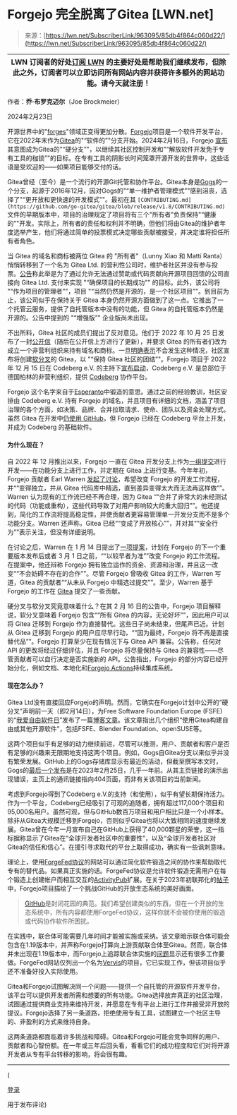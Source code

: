 <!--yml

category: 未分类

date: 2024-05-29 13:25:04

-->

# Forgejo 完全脱离了Gitea [LWN.net]

> 来源：[https://lwn.net/SubscriberLink/963095/85db4f864c060d22/](https://lwn.net/SubscriberLink/963095/85db4f864c060d22/)

| **LWN 订阅者的好处**[订阅 LWN](/subscribe/) 的主要好处是帮助我们继续发布，但除此之外，订阅者可以立即访问所有网站内容并获得许多额外的网站功能。请今天就注册！ |
| --- |

作者：**乔·布罗克迈尔**（Joe Brockmeier）

2024年2月23日

开源世界中的"[forges](https://en.wikipedia.org/wiki/Forge_(software))"领域正变得更加分散。[Forgejo](https://forgejo.org/)项目是一个软件开发平台，它在2022年末作为[Gitea](https://about.gitea.com/)的"<q>软件的</q>"分支开始。2024年2月16日，Forgejo [宣布](https://forgejo.org/2024-02-forking-forward/)其意图成为Gitea的"<q>硬分支</q>"，以继续其社区控制开发和"<q>解放软件开发免于专有工具的枷锁</q>"的目标。在专有工具的阴影长时间笼罩开源开发的世界中，这些话语是受欢迎的——如果项目能够交付的话。

Gitea曾经（至今）是一个流行的开源Git托管和协作平台。Gitea本身是[Gogs](https://gogs.io/)的一个分支，起源于2016年12月，因对Gogs的"<q>单一维护者管理模式</q>"感到沮丧，选择了"<q>更开放和更快速的开发模式</q>"。最初在其 `[CONTRIBUTING.md](https://github.com/go-gitea/gitea/blob/release/v1.8/CONTRIBUTING.md)` 文件的早期版本中，项目的治理规定了项目将有三个"所有者"负责保持"<q>健康的</q>"开发。实际上，所有者的责任和权利并不明确，但他们将由Gitea的维护者年度选举产生，他们将通过简单的投票模式决定哪些贡献被接受，并决定谁将担任所有者角色。

当 Gitea 的域名和商标被两位 Gitea 的 "所有者"（Lunny Xiao 和 Matti Ranta）悄悄转移到了一个名为 Gitea Ltd. 的营利性公司时，维护者社区并没有参与投票。[公告](https://blog.gitea.com/open-source-sustainment/)称此举是为了通过允许无法通过赞助或代码贡献向开源项目回馈的公司直接向 Gitea Ltd. 支付来实现 "<q>确保项目的长期成功</q>" 的目标。此外，该公司将 "<q>作为项目的管理者</q>"，项目 "<q>当然仍然是开源的，是一个社区项目</q>"。到目前为止，该公司似乎在保持关于 Gitea 本身仍然开源方面做到了这一点。它推出了一个托管云服务，提供了自托管版本中没有的功能，但 Gitea 的自托管版本仍然是开源的。公告中提到的 "<q>增强版</q>" 企业版尚未出现。

不出所料，Gitea 社区的成员们提出了反对意见。他们于 2022 年 10 月 25 日发布了一封[公开信](https://gitea-open-letter.coding.social/)（随后在公开信上方进行了更新），并要求 Gitea 的所有者们改为成立一个非营利组织来持有域名和商标。一旦[明确表示](https://blog.gitea.com/a-message-from-lunny-on-gitea-ltd.-and-the-gitea-project/)不会发生这种情况，社区宣布将创建[软分叉](https://gitea-open-letter.coding.social/updates/october-31th/)的 Gitea，以 "<q>保持 Gitea 社区的团结</q>"。Forgejo 项目于 2022 年 12 月 15 日在 Codeberg e.V. 的主持下[宣布启动](https://blog.codeberg.org/codeberg-launches-forgejo.html)，Codeberg e.V. 是总部位于德国柏林的非营利组织，提供 [Codeberg](https://codeberg.org/) 协作平台。

Forgejo 这个名字来自于[Esperanto](https://codeberg.org/forgejo/governance/src/branch/main/README.md)中锻造的意思。通过之前的经验教训，社区安排由 Codeberg e.V. 持有 Forgejo 的域名，并且项目有详细的文档，涵盖了项目治理的各个方面，如决策、品牌、合并拉取请求、使命、团队以及资金处理方式。虽然 Gitea 在开发中[仍使用 GitHub](https://github.com/go-gitea/gitea/issues/1029)，但 Forgejo 已经在 Codeberg 平台上开发，并成为 Codeberg 的基础软件。

#### 为什么现在？

自 2022 年 12 月推出以来，Forgejo 一直在 Gitea 开发分支上作为[一组提交](https://codeberg.org/forgejo/forgejo/milestones?state=closed&q=cleanup)进行开发——在功能分支上进行工作，并定期在 Gitea 上进行变基。今年年初，Forgejo 贡献者 Earl Warren [发起了讨论](https://codeberg.org/forgejo/discussions/issues/96)，希望改变 Forgejo 的开发工作流程，并“<q>变得独立，并从 Gitea 代码库中精选，直到差异变得太大而无法再这样做</q>”。Warren 认为现有的工作流已经不再合理，因为 Gitea “<q>合并了非常大的未经测试的代码（功能或重构），这些代码导致了对用户影响较大的重大回归</q>”。他还提到，简化的工作流将提高稳定性，并使贡献者更容易管理单一开发分支而不是多个功能分支。Warren 还声称，Gitea 已经“<q>变成了开放核心</q>”，并对其“<q>安全行为</q>”表示关注，但没有详细说明。

在讨论之后，Warren 在 1 月 14 日提出了[一项提案](https://codeberg.org/forgejo/governance/issues/58)，计划在 Forgejo 的下一个重要版本发布后或者 3 月 1 日之前，“<q>以较早者为准</q>”改变 Forgejo 的工作流程。在提案中，他还辩称 Forgejo 拥有独立运作的资金、资源和治理，并且这一改变“<q>不会妨碍不存在的合作</q>”。尽管 Forgejo 曾吸收 Gitea 的工作，Warren 写道，Gitea 的贡献者“<q>从未从 Forgejo 中精选过提交</q>”。至少，Warren 基于 Forgejo 的工作在 [Gitea](https://github.com/go-gitea/gitea/issues?q=earl-warren) 提交了一些贡献。

硬分叉与软分叉究竟意味着什么？在其 2 月 16 日的公告中，Forgejo 项目解释说，软分叉意味着 Forgejo 包含“<q>所有 Gitea 的内容，无论好坏</q>”，因此用户可以将 Gitea 迁移到 Forgejo 作为直接替代。这些日子尚未结束，但尾声已近。计划从 Gitea 迁移到 Forgejo 的用户应尽早行动，“<q>因为最终，Forgejo 将不再是直接替代品</q>”。Forgejo 打算至少在现有情况下与 Gitea API 兼容。公告称，任何对 API 的更改将经过仔细评估，并且 Forgejo 将尽量保持与 Gitea 的兼容性——尽管贡献者可以自行决定是否实施新的 API。公告指出，Forgejo 的部分内容已经开始分化，例如文档、本地化和[Forgejo Actions](https://forgejo.org/docs/v1.21/user/actions/)持续集成系统。

#### 现在怎么办？

Gitea Ltd没有直接回应Forgejo的声明。然而，它确实在Forgejo计划中公开的“硬分叉”声明前一天（即2月14日），为Free Software Foundation Europe (FSFE)的“[我爱自由软件日](https://fsfe.org/activities/ilovefs/)”发布了一篇[博客文章](https://blog.gitea.com/i-love-fs-day/)。该文章指出几个组织“使用Gitea构建自由或其他开源软件”，包括FSFE、Blender Foundation、openSUSE等。

这两个项目似乎有足够的动力继续前进，尽管可以推测，用户、贡献者和客户是否有足够的兴趣来无限期地支持这两个项目。例如，Gogs自Gitea分支以来似乎并没有繁荣发展。GitHub上的Gogs存储库显示有最近的活动，但截至撰写本文时，Gogs的[最后一个发布](https://github.com/gogs/gogs/releases/tag/v0.13.0)是在2023年2月25日，几乎一年前。从其主页链接的演示出现错误，主页上的通讯链接指向404页面，而非有关该项目的当前新闻。

考虑到Forgejo得到了Codeberg e.V.的支持（和使用），似乎有望长期保持活力。作为一个平台，Codeberg已经吸引了可观的追随者，拥有超过117,000个项目和95,000名用户。虽然可观，但与GitHub数百万项目和用户相比只是一个小样本。除非从Gitea大规模迁移到Forgejo，否则似乎Gitea也将以大致相同的速度继续发展。Gitea曾在今年一月宣布自己在GitHub上获得了40,000颗星的荣誉，这一指标据称显示了Gitea在“全球开发者社区中的重要性”，以及“全球开发者社区对Gitea的信任和信心”。在援引寻求取代的平台上取得成功，确实有一些讽刺意味。

理论上，使用[ForgeFed协议](https://forgefed.org/)的网站可以通过简化软件锻造之间的协作来帮助取代专有的替代品。如果真正实施的话。ForgeFed协议是允许软件锻造无需用户在每个锻造上创建帐户而相互交互的[ActivityPub](https://www.w3.org/TR/activitypub/)扩展。在关于2023年初联邦化的[帖子](https://forgejo.org/2023-01-10-answering-forgejo-federation-questions/)中，Forgejo项目描绘了一个挑战GitHub的开放生态系统的美好画面。

> [GitHub](https://github.com/)是封闭花园的典范。我们希望创建类似的东西，但在一个开放的生态系统中，所有内容都使用ForgeFed协议，这样你就不会被你使用的锻造或代码协作软件所困扰。

在实践中，联合体可能需要几年时间才能被实施或采纳。该文章暗示联合体可能会包含在1.19版本中，并声称Forgejo打算向上游贡献联合体至Gitea。然而，联合体并未出现在1.19版本中，而Forgejo上追踪联合体实施的[问题](https://codeberg.org/forgejo/forgejo/issues/59)显示还有很多工作要做。ForgeFed网站仅列出一个名为[Vervis](https://vervis.peers.community/browse)的项目，它已实现工作，但该项目似乎还不准备好投入实际使用。

Gitea和Forgejo试图解决同一个问题——提供一个自托管的开源软件开发平台，该平台可以提供开发者所需和想要的所有功能。Gitea选择放弃真正的社区治理，试图通过提供商业支持来维持开发，并愿意在专有平台上进行工作并接受非开放的提议。Forgejo选择了另一条道路，拒绝使用专有工具，试图建立一个社区主导的、非盈利的方式来维持自身。

这两条道路都面临着许多挑战和障碍。Gitea和Forgejo可能会竞争同样的用户、贡献者和心智份额。在一年或三年后回头看，看看它们的成功程度和它们对将开源开发者从专有平台转移的影响，将会很有趣。

* * *

(

[登录](https://lwn.net/Login/?target=/Articles/963095/)

用于发布评论)
